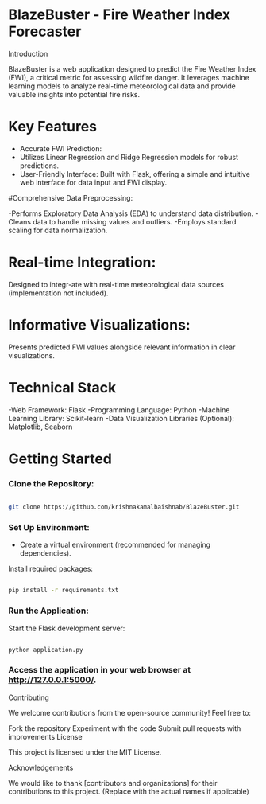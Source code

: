 # BlazeBuster - Fire Weather Index Forecaster
Introduction

BlazeBuster is a web application designed to predict the Fire Weather Index (FWI), a critical metric for assessing wildfire danger. It leverages machine learning models to analyze real-time meteorological data and provide valuable insights into potential fire risks.

# Key Features

- Accurate FWI Prediction:
- Utilizes Linear Regression and Ridge Regression models for robust predictions.
- User-Friendly Interface: Built with Flask, offering a simple and intuitive web interface for data input and FWI display.

#Comprehensive Data Preprocessing:

-Performs Exploratory Data Analysis (EDA) to understand data distribution.
-Cleans data to handle missing values and outliers.
-Employs standard scaling for data normalization.

# Real-time Integration:

Designed to integr-ate with real-time meteorological data sources (implementation not included).

# Informative Visualizations:

Presents predicted FWI values alongside relevant information in clear visualizations.


# Technical Stack

-Web Framework: Flask
-Programming Language: Python
-Machine Learning Library: Scikit-learn
-Data Visualization Libraries (Optional): Matplotlib, Seaborn


# Getting Started

### Clone the Repository:

```Bash

git clone https://github.com/krishnakamalbaishnab/BlazeBuster.git

```

### Set Up Environment:

- Create a virtual environment (recommended for managing dependencies).

Install required packages:

```Bash

pip install -r requirements.txt
```

### Run the Application:

Start the Flask development server:

```Bash

python application.py
```

### Access the application in your web browser at http://127.0.0.1:5000/.

Contributing

We welcome contributions from the open-source community! Feel free to:

Fork the repository
Experiment with the code
Submit pull requests with improvements
License

This project is licensed under the MIT License.

Acknowledgements

We would like to thank [contributors and organizations] for their contributions to this project. (Replace with the actual names if applicable)
